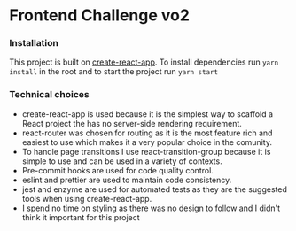 # Frontend Challenge vo2

### Installation

This project is built on [create-react-app](https://github.com/facebook/create-react-app). To install dependencies run `yarn install` in the root and to start the project run `yarn start`

### Technical choices

- create-react-app is used because it is the simplest way to scaffold a React project the has no server-side rendering requirement.
- react-router was chosen for routing as it is the most feature rich and easiest to use which makes it a very popular choice in the comunity.
- To handle page transitions I use react-transition-group because it is simple to use and can be used in a variety of contexts.
- Pre-commit hooks are used for code quality control.
- eslint and prettier are used to maintain code consistency.
- jest and enzyme are used for automated tests as they are the suggested tools when using create-react-app.
- I spend no time on styling as there was no design to follow and I didn't think it important for this project
